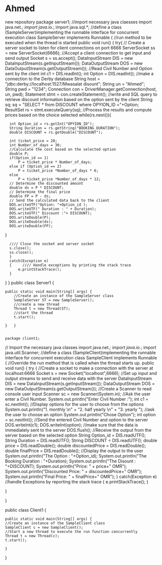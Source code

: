 # Ahmed
new repository
package server1;
//import necessary java claesses
import java.net.*;
import java.io.*;
import java.sql.*;
//define a class (SampleServer)implementing the runnable interface for concurrent execution
class SampleServer implements Runnable
{
    //run method to be executed when the thread is started
public void run()
{
 try{
        // Create a server socket to listen for client connections on port 6666
      ServerSocket ss = new ServerSocket(6666);
      //Accept a client connection to get input and send output
      Socket s = ss.accept();
      DataInputStream DIS = new DataInputStream(s.getInputStream());
      DataOutputStream DOS = new DataOutputStream(s.getOutputStream());
      //Read Civil Number and Option sent by the client
      int c1 = DIS.readInt();
      int Option = DIS.readInt();
      //make a  connection to the Derby database
      String host = "jdbc:derby://localhost:1527/Mwasalat disount";
      String un = "Ahmed";
      String pwd = "1234";
      Connection con = DriverManager.getConnection(host, un, pwd);
      Statement stmt = con.createStatement();
      //write and  SQL query to retrieve discount information based on the option sent by the client
      String sq;
      sq = "SELECT * from DISCOUNT where OPYION_ID ="+Option;
      ResultSet rs = stmt.executeQuery(sq);
      //Process the results and compute prices based on the choice selected
      while(rs.next()){
       
      int Option_id = rs.getInt("OPYION_ID");
      String Duration = rs.getString("BOOKING_DURATION");
      double DISCOUNT = rs.getDouble("DISCOUNT");
     
      int ticket_price = 20;
      int Number_of_days = 30;
      //Calculate the cost based on the selected option
      double P;
      if(Option_id == 1)
          P = ticket_price * Number_of_days;
      else if (Option_id == 2)
          P = ticket_price *Number_of_days * 6;
      else
          P = ticket_price *Number_of_days * 12;
      // Determine the discounted amount
      double ds = P * DISCOUNT;
      // Determine the final price
      double FP = P - ds;
      // Send the calculated data back to the client
      DOS.writeUTF("Option: "+Option_id );
      DOS.writeUTF(" Duration : " + Duration);
      DOS.writeUTF(" Discount :"+ DISCOUNT);
      DOS.writeDouble(P);
      DOS.writeDouble(ds);
      DOS.writeDouble(FP);
      

}
     
      //// Close the socket and server socket
      s.close();
      ss.close();
      }  
      catch(Exception e)
      {     //// Handle exceptions by printing the stack trace
          e.printStackTrace();
      }   
}
}
public class Server1 {

    
    public static void main(String[] args) {
        //Create an instance of the SampleServer class
        SampleServer ST = new SampleServer();
        //create a new thread
        Thread t = new Thread(ST);
        //start the thread
        t.start();
      
    }   }


    package client1;
// Import the necessary java classes
import java.net.*;
import java.io.*;
import java.util.Scanner;
//define a class (SampleClient)implementing the runnable interface for concurrent execution
class SampleClient implements Runnable
{
//Override the run method that is called when the thread starts up.
 public void run()
 {
   try
   {
       //Create a socket to make a connection with the server at localhost:6666
        Socket s = new Socket("localhost",6666);
        //Set up input and output streams to send and receive data with the server
        DataInputStream DIS = new DataInputStream(s.getInputStream());
        DataOutputStream DOS = new DataOutputStream(s.getOutputStream());
        //Create a Scanner to read console user input
        Scanner sc = new Scanner(System.in);
        //Ask the user enter a Civil Number.
        System.out.println("Enter Civil Number :");
        int c1 = sc.nextInt();
        //Display options for the user to choose from the options
         System.out.println("1.    monthly \n"
               + "2.    half yearly \n"
               + "3.    yearly ");
        //ask the user to choose an option
       System.out.println("Chose Option");
       int option = sc.nextInt();
       //Send the entered Civil Number and option to the server
       DOS.writeInt(c1);
       DOS.writeInt(option);
       //make sure that the data is immediately sent to the server
       DOS.flush();
       //Receive the output from the server based on the selected option
       String Option_id = DIS.readUTF();
       String Duration = DIS.readUTF();
       String DISCOUNT = DIS.readUTF();
       double price = DIS.readDouble();
       double discountedPrice = DIS.readDouble();
       double finalPrice = DIS.readDouble();
       //Display the output to the user
       System.out.println("The Option : "+Option_id);
       System.out.println("The Booking Duration : "+Duration);
       System.out.println("The Disount : "+DISCOUNT);
       System.out.println("Price: " + price+" OMR");
       System.out.println("Discounted Price: " + discountedPrice+" OMR");
       System.out.println("Final Price: " + finalPrice+" OMR");
   }
   catch(Exception e) //handle Exceptions by reporting the stack trace
    {
        e.printStackTrace();
    }
 
 }

}

public class Client1 {

    public static void main(String[] args) {
    //Create an instance of the SampleClient class
    SampleClient c = new SampleClient();
    //Start a new thread to execute the run function concurrently
    Thread t = new Thread(c);
    t.start();
    
    }
}

